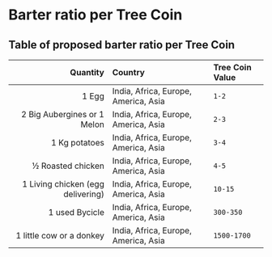 # Barter ratio per Tree Coin

## Table of proposed barter ratio per Tree Coin
| Quantity | Country | Tree Coin Value |
|---------:|:--------|:----------------|
| 1 Egg | India, Africa, Europe, America, Asia | `1-2` |
| 2 Big Aubergines or 1 Melon | India, Africa, Europe, America, Asia | `2-3` |
| 1 Kg potatoes | India, Africa, Europe, America, Asia | `3-4` |
| ½ Roasted chicken | India, Africa, Europe, America, Asia | `4-5` |
| 1 Living chicken (egg delivering) | India, Africa, Europe, America, Asia | `10-15` |
| 1 used Bycicle | India, Africa, Europe, America, Asia | `300-350` |
| 1 little cow or a donkey | India, Africa, Europe, America, Asia | `1500-1700` |
